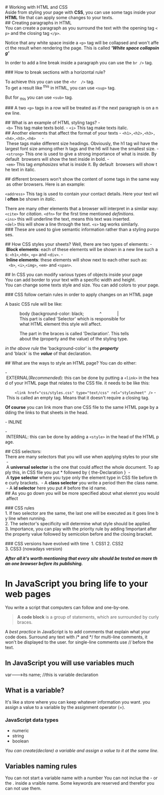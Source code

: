 # Working with HTML and CSS
Aside from styling your page with **CSS**, you can use some tags inside your **HTML** file that can apply some changes to your texts.
## Creating paragraphs in HTML
You can create a paragraph as you surround the text with the opening tag `<p>` and the closing tag `</p>`.

Notice that any white space inside a `<p>` tag will be collapsed and won't affect the result when rendering the page. This is called ***'White space collapsing'***

In order to add a line break inside a paragraph you can use the `br />` tag. 

### How to break sections with a horizontal rule?

To achieve this you can use the `<hr  />` tag.
To get a result like <sup>this</sup> in HTML, you can use `<sup>` tag.

But for <sub>this</sub> you can use `<sub>` tag.

### A two `<p>` tags in a row will be treated as if the next paragraph is on a new line.

## What is an example of HTML styling tags?
- `<b>` This tag make texts bold.
- `<i>` This tag make texts italic.
## Another elements that affect the format of your texts
- `<h1>,<h2>,<h3>,<h4>,<h5>,<h6>`
    - These tags make different size headings. Obviously, the h1 tag wil have the largest font size among other h tags and the h6 will have the smallest size.
- `<strong>` This one is used to give a strong importance of what is inside. By default  browsers will show the text inside in bold.
- `<em>` This tag *emphasizes* what is inside it. By default  browsers will show the text in italic.

## different browsers won't show the content of some tags in the same way as other browsers. Here is an example:

`<address>` This tag is used to contain your contact details. Here your text will **often** be shown in *italic*.

There are many other elements that a browser will interpret in a similar way:
`<cite>` for *citation*.
`<dfn>` for the first time mentioned *definitions*. 
`<ins>` this will underline the text, means this text was inserted.
`<del>` this will show a line through the text. `<s>` tag works similarly.
### These are used to give semantic information rather than a styling purposes.

## How CSS styles your sheets?
Well, there are two types of elements:
- **Block elements**: each of these elements will be shown in a new line such as: `<h1>`,`<h6>`, `<p>` and `<div>`.
- **Inline elements**: these elements will show next to each other such as:
   `<b>`, `<i>`,`<img>`, `<em>` and `<span>`.

## In CSS you can modify various types of objects inside your page 
You can add border to your text with a specific width and height.
You can change some texts style and size.
You can add colors to your page.

### CSS follow certain rules in order to apply changes on an HTML page

A basic CSS rule will be like:

            body {background-color: black;
            ^
            |
            This part is called 'Selector' which is responsible for 
            what HTML element this style will affect.

            The part in the braces is called 'Declaration'. This tells
            about the (property and the value) of the styling type.

*in the above rule* the 'background-color' is the ***property*** 
and 'black' is the ***value*** of that declaration.

## What are the ways to style an HTML page?
You can do either:

- EXTERNAL(*Recommended*): this can be done by putting a `<link>` in the head of your HTML page that relates to the CSS file. it needs to be like this:

        `<link href="css/styles.css" type="text/css" rel="stylesheet" />` - This is called an empty tag. Means that it doesn't require a closing tag.

**Of course** you can link more than one CSS file to the same HTML page by adding the links to that sheets in the head.

- INLINE 

- INTERNAL: this can be done by adding a `<style>` in the head of the HTML page.

## CSS selectors:
There are many selectors that you will use when applying styles to your site
 - A **universal selector** is the one that could affect the whole document. To apply this, in CSS file you put * followed by { the-Declaration }
 - A **type selector** where you type only the element type in CSS file before the curly brackets.
 - A **class selector** you write a period then the class name.
 - A **id selector** here you put # before the id name.
## As you go down you will be more specified about what elemnt you would affect

### CSS rules 
1. If two selector are the same, the last one will be executed as it goes line by line when running.
2. The selector's specificity will determine what style should be applied.
3. Importance, you can play with the priority rule by adding !important after the property value followed by semicolon before and the closing bracket.

### CSS versions have evolved with time 
1. CSS1
2. CSS2
3. CSS3 (nowadays version)

***After all it's worth mentioning that every site should be tested on more than one browser before its publishing.***

# In JavaScript you bring life to your web pages

You write a script that computers can follow and one-by-one.

> **A code block** is a group of statements, which are surrounded by curly braces.

A *best practice* in JavaScript is to add comments that explain what your code does. Surround any text with /* and */ for multi-line comments, it won't be displayed to the user.
for single-line comments use // before the text.
 
 ## In JavaScript you will use variables much
 var--->its name; //this is variable declaration

 ## What is a variable?
 It's like a store where you can keep whatever information you want.
 you assign a value to a variable by the assignment operator (=).

 ### JavaScript data types
 - numeric
 - string
 - boolean

*You can create(declare) a variable and assign a value to it at the same line.*

## Variables naming rules
You can not start a variable name with a number
You can not inclue the - or the . inside a vraible name.
Some keywords are reserved and therefor you can not use them.







